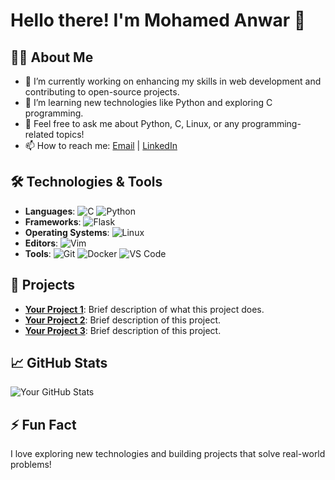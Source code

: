 # Hello there! I'm Mohamed Anwar 👋

## 👨‍💻 About Me
- 🔭 I’m currently working on enhancing my skills in web development and contributing to open-source projects.
- 🌱 I’m learning new technologies like Python and exploring C programming.
- 💬 Feel free to ask me about Python, C, Linux, or any programming-related topics!
- 📫 How to reach me: [Email](mailto:m.anwar.samir@outlook.com) | [LinkedIn](your-linkedin-url)

## 🛠️ Technologies & Tools
- **Languages**: ![C](https://img.shields.io/badge/-C-A8B400?style=flat-square&logo=c&logoColor=white) ![Python](https://img.shields.io/badge/-Python-3776AB?style=flat-square&logo=python&logoColor=white)
- **Frameworks**: ![Flask](https://img.shields.io/badge/-Flask-000000?style=flat-square&logo=flask&logoColor=white)
- **Operating Systems**: ![Linux](https://img.shields.io/badge/-Linux-FCC624?style=flat-square&logo=linux&logoColor=black)
- **Editors**: ![Vim](https://img.shields.io/badge/-Vim-019733?style=flat-square&logo=vim&logoColor=white)
- **Tools**: ![Git](https://img.shields.io/badge/-Git-F05032?style=flat-square&logo=git&logoColor=white) ![Docker](https://img.shields.io/badge/-Docker-2496ED?style=flat-square&logo=docker&logoColor=white) ![VS Code](https://img.shields.io/badge/-VS%20Code-007ACC?style=flat-square&logo=visual-studio-code&logoColor=white)

## 📂 Projects
- **[Your Project 1](link-to-project-1)**: Brief description of what this project does.
- **[Your Project 2](link-to-project-2)**: Brief description of this project.
- **[Your Project 3](link-to-project-3)**: Brief description of this project.

## 📈 GitHub Stats
![Your GitHub Stats](https://github-readme-stats.vercel.app/api?username=MohamedAnwar0&show_icons=true&theme=radical)

## ⚡ Fun Fact
I love exploring new technologies and building projects that solve real-world problems!
